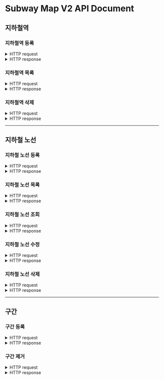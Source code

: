 # Subway Map V2 API Document

## 지하철역

### 지하철역 등록

<details>
<summary>HTTP request</summary>

```
POST /stations HTTP/1.1
Content-Type: application/json
Accept: application/json
Content-Length: 35
Host: localhost:8080

{
  "name" : "지하철역이름"
}

```

</details>

<details>
<summary>HTTP response</summary>

```
HTTP/1.1 201 Created
Vary: Origin
Vary: Access-Control-Request-Method
Vary: Access-Control-Request-Headers
Location: /stations/1
Content-Type: application/json
Content-Length: 47

{
  "id" : 1,
  "name" : "지하철역이름"
}
```
</details>


### 지하철역 목록

<details>
<summary>HTTP request</summary>


```
GET /stations HTTP/1.1
Accept: application/json
Host: localhost:8080
```

</details>

<details>
<summary>HTTP response</summary>

```
HTTP/1.1 200 OK
Vary: Origin
Vary: Access-Control-Request-Method
Vary: Access-Control-Request-Headers
Content-Type: application/json
Content-Length: 167

[ {
  "id" : 1,
  "name" : "지하철역이름"
}, {
  "id" : 2,
  "name" : "새로운지하철역이름"
}, {
  "id" : 3,
  "name" : "또다른지하철역이름"
} ]
```
</details>


### 지하철역 삭제

<details>
<summary>HTTP request</summary>


```
DELETE /stations/1 HTTP/1.1
Host: localhost:8080
```

</details>

<details>
<summary>HTTP response</summary>

```
HTTP/1.1 204 No Content
Vary: Origin
Vary: Access-Control-Request-Method
Vary: Access-Control-Request-Headers
```
</details>

---

## 지하철 노선

### 지하철 노선 등록

<details>
<summary>HTTP request</summary>


```
POST /lines HTTP/1.1
Content-Type: application/json
Accept: application/json
Content-Length: 118
Host: localhost:8080

{
  "name" : "신분당선",
  "color" : "bg-red-600",
  "upStationId" : 1,
  "downStationId" : 2,
  "distance" : 10
}
```

</details>

<details>
<summary>HTTP response</summary>

```
HTTP/1.1 201 Created
Vary: Origin
Vary: Access-Control-Request-Method
Vary: Access-Control-Request-Headers
Location: /lines/1
Content-Type: application/json
Content-Length: 193

{
  "id" : 1,
  "name" : "신분당선",
  "color" : "bg-red-600",
  "stations" : [ {
    "id" : 1,
    "name" : "지하철역"
  }, {
    "id" : 2,
    "name" : "새로운지하철역"
  } ]
}
```
</details>


### 지하철 노선 목록

<details>
<summary>HTTP request</summary>


```
GET /lines HTTP/1.1
Accept: application/json
Host: localhost:8080
```

</details>

<details>
<summary>HTTP response</summary>

```
HTTP/1.1 200 OK
Vary: Origin
Vary: Access-Control-Request-Method
Vary: Access-Control-Request-Headers
Content-Type: application/json
Content-Length: 391

[ {
  "id" : 1,
  "name" : "신분당선",
  "color" : "bg-red-600",
  "stations" : [ {
    "id" : 1,
    "name" : "지하철역"
  }, {
    "id" : 2,
    "name" : "새로운지하철역"
  } ]
}, {
  "id" : 2,
  "name" : "분당선",
  "color" : "bg-green-600",
  "stations" : [ {
    "id" : 1,
    "name" : "지하철역"
  }, {
    "id" : 3,
    "name" : "또다른지하철역"
  } ]
} ]
```
</details>


### 지하철 노선 조회

<details>
<summary>HTTP request</summary>


```
GET /lines/1 HTTP/1.1
Accept: application/json
Host: localhost:8080
```
</details>

<details>
<summary>HTTP response</summary>

```
HTTP/1.1 200 OK
Vary: Origin
Vary: Access-Control-Request-Method
Vary: Access-Control-Request-Headers
Content-Type: application/json
Content-Length: 193

{
  "id" : 1,
  "name" : "신분당선",
  "color" : "bg-red-600",
  "stations" : [ {
    "id" : 1,
    "name" : "지하철역"
  }, {
    "id" : 2,
    "name" : "새로운지하철역"
  } ]
}
```
</details>


### 지하철 노선 수정

<details>
<summary>HTTP request</summary>


```
PUT /lines/1 HTTP/1.1
Content-Type: application/json
Content-Length: 58
Host: localhost:8080

{
  "name" : "다른분당선",
  "color" : "bg-red-600"
}
```

</details>

<details>
<summary>HTTP response</summary>

```
HTTP/1.1 200 OK
Vary: Origin
Vary: Access-Control-Request-Method
Vary: Access-Control-Request-Headers
```
</details>


### 지하철 노선 삭제

<details>
<summary>HTTP request</summary>


```
DELETE /lines/1 HTTP/1.1
Host: localhost:8080
```

</details>

<details>
<summary>HTTP response</summary>

```
HTTP/1.1 204 No Content
Vary: Origin
Vary: Access-Control-Request-Method
Vary: Access-Control-Request-Headers
```
</details>


---

## 구간

### 구간 등록

<details>
<summary>HTTP request</summary>


```
POST /lines/1/sections HTTP/1.1
Content-Type: application/json
Content-Length: 65
Host: localhost:8080

{
  "upStationId" : 1,
  "downStationId" : 2,
  "distance" : 10
}
```

</details>

<details>
<summary>HTTP response</summary>

```
HTTP/1.1 200 OK
Vary: Origin
Vary: Access-Control-Request-Method
Vary: Access-Control-Request-Headers
```
</details>


### 구간 제거

<details>
<summary>HTTP request</summary>


```
DELETE /lines/1/sections?stationId=2 HTTP/1.1
Host: localhost:8080
```

</details>

<details>
<summary>HTTP response</summary>

```
HTTP/1.1 200 OK
Vary: Origin
Vary: Access-Control-Request-Method
Vary: Access-Control-Request-Headers
```
</details>

